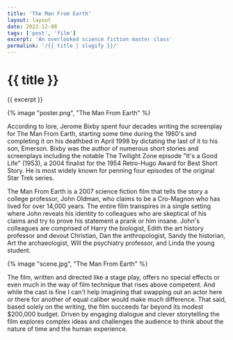 ```yaml
---
title: 'The Man From Earth'
layout: layout
date: 2022-12-08
tags: ['post', 'film']
excerpt: 'An overlooked science fiction master class'
permalink: '/{{ title | slugify }}/'
---
```


<hgroup>
	<h1>{{ title }}</h1>
	<p>{{ excerpt }}</p>
</hgroup>

<div class="ui small right floated image mpa3">
{% image "poster.png", "The Man From Earth" %}
</div>

According to lore, Jerome Bixby spent four decades writing the screenplay for The Man From Earth, starting some time during the 1960's and completing it on his deathbed in April 1998 by dictating the last of it to his son, Emerson. Bixby was the author of numerous short stories and screenplays including the notable The Twilight Zone episode "It's a Good Life" (1953), a 2004 finalist for the 1954 Retro-Hugo Award for Best Short Story. He is most widely known for penning four episodes of the original Star Trek series.


The Man From Earth is a 2007 science fiction film that tells the story a college professor, John Oldman, who claims to be a Cro-Magnon who has lived for over 14,000 years. The entire film transpires in a single setting where John reveals his identity to colleagues who are skeptical of his claims and try to prove his statement a prank or him insane. John's colleagues are comprised of Harry the biologist, Edith the art history professor and devout Christian, Dan the anthropologist, Sandy the historian, Art the archaeologist, Will the psychiatry professor, and Linda the young student.

<div class="flex align-center justify-center ma3">

{% image "scene.jpg", "The Man From Earth" %}

</div>

The film, written and directed like a stage play, offers no special effects or even much in the way of film technique that rises above competent. And while the cast is fine I can't help imagining that swapping out an actor here or there for another of equal caliber would make much difference. That said, based solely on the writing, the film succeeds far beyond its modest $200,000 budget. Driven by engaging dialogue and clever storytelling the film explores complex ideas and challenges the audience to think about the nature of time and the human experience.
